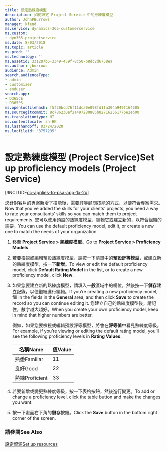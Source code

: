 ```yaml
---
title: 設定熟練度模型
description: 如何設定 Project Service 中的熟練度模型
author: JohnPBurrows
manager: kfend
ms.service: dynamics-365-customerservice
ms.custom:
- dyn365-projectservice
ms.date: 8/03/2018
ms.topic: article
ms.prod: ''
ms.technology: ''
ms.assetid: 331287b5-3349-459f-8c50-b8dc2d6758ea
ms.author: jburrows
audience: Admin
search.audienceType:
- admin
- customizer
- enduser
search.app:
- D365CE
- D365PS
ms.openlocfilehash: f5f20bcd76f11dca0e098fd1fa304a949f164605
ms.sourcegitcommit: 8c786230ef2a497280885b827162561776e2eb00
ms.translationtype: HT
ms.contentlocale: zh-HK
ms.lasthandoff: 03/24/2020
ms.locfileid: "3757235"
---
```

# <a name="set-up-proficiency-models-project-service"></a><span data-ttu-id="3f3fb-103">設定熟練度模型 (Project Service)</span><span class="sxs-lookup"><span data-stu-id="3f3fb-103">Set up proficiency models (Project Service)</span></span>

[!INCLUDE[cc-applies-to-psa-app-1x-2x](../includes/cc-applies-to-psa-app-1x-2x.md)]

<span data-ttu-id="3f3fb-104">您針對客戶的專案新增了技能後，需要評等顧問技能的方式，以便符合專案需求。</span><span class="sxs-lookup"><span data-stu-id="3f3fb-104">Now that you’ve added the skills for your clients’ projects, you need a way to rate your consultants’ skills so you can match them to project requirements.</span></span> <span data-ttu-id="3f3fb-105">您可以使用預設的熟練度模型、編輯它或建立新的，以符合組織的需要。</span><span class="sxs-lookup"><span data-stu-id="3f3fb-105">You can use the default proficiency model, edit it, or create a new one to match the needs of your organization.</span></span>  
  
1.  <span data-ttu-id="3f3fb-106">移至 **Project Service > 熟練度模型**。</span><span class="sxs-lookup"><span data-stu-id="3f3fb-106">Go to **Project Service > Proficiency Models**.</span></span>  
  
2.  <span data-ttu-id="3f3fb-107">若要檢視或編輯預設熟練度模型，請按一下清單中的**預設評等模型**，或建立新的熟練度模型，按一下**新增**。</span><span class="sxs-lookup"><span data-stu-id="3f3fb-107">To view or edit the default proficiency model, click **Default Rating Model** in the list, or to create a new proficiency model, click **New**.</span></span>  
  
3.  <span data-ttu-id="3f3fb-108">如果您要建立新的熟練度模型，請填入**一般**區域中的欄位，然後按一下**儲存**建立記錄，以便繼續進行編輯。</span><span class="sxs-lookup"><span data-stu-id="3f3fb-108">If you’re creating a new proficiency model, fill in the fields in the **General** area, and then click **Save** to create the record so you can continue editing it.</span></span> <span data-ttu-id="3f3fb-109">您建立自己的熟練度模型後，請記住，數字越大越好。</span><span class="sxs-lookup"><span data-stu-id="3f3fb-109">When you create your own proficiency model, keep in mind that higher numbers are better.</span></span>  
  
     <span data-ttu-id="3f3fb-110">例如，如果您要檢視或編輯預設評等模型，將會在**評等值**中看見熟練度等級。</span><span class="sxs-lookup"><span data-stu-id="3f3fb-110">For example, if you’re viewing or editing the default rating model, you’ll see the following proficiency levels in **Rating Values**.</span></span>  
  
    |<span data-ttu-id="3f3fb-111">名稱</span><span class="sxs-lookup"><span data-stu-id="3f3fb-111">Name</span></span>|<span data-ttu-id="3f3fb-112">值</span><span class="sxs-lookup"><span data-stu-id="3f3fb-112">Value</span></span>|  
    |----------|-----------|  
    |<span data-ttu-id="3f3fb-113">熟悉</span><span class="sxs-lookup"><span data-stu-id="3f3fb-113">Familiar</span></span>|<span data-ttu-id="3f3fb-114">1</span><span class="sxs-lookup"><span data-stu-id="3f3fb-114">1</span></span>|  
    |<span data-ttu-id="3f3fb-115">良好</span><span class="sxs-lookup"><span data-stu-id="3f3fb-115">Good</span></span>|<span data-ttu-id="3f3fb-116">2</span><span class="sxs-lookup"><span data-stu-id="3f3fb-116">2</span></span>|  
    |<span data-ttu-id="3f3fb-117">熟練</span><span class="sxs-lookup"><span data-stu-id="3f3fb-117">Proficient</span></span>|<span data-ttu-id="3f3fb-118">3</span><span class="sxs-lookup"><span data-stu-id="3f3fb-118">3</span></span>|  
  
4.  <span data-ttu-id="3f3fb-119">若要新增或變更熟練度等級，按一下表格按鈕，然後進行變更。</span><span class="sxs-lookup"><span data-stu-id="3f3fb-119">To add or change a proficiency level, click the table button and make the changes you want.</span></span>  
  
5.  <span data-ttu-id="3f3fb-120">按一下畫面右下角的**儲存**按鈕。</span><span class="sxs-lookup"><span data-stu-id="3f3fb-120">Click the **Save** button in the bottom right corner of the screen.</span></span>  
  
### <a name="see-also"></a><span data-ttu-id="3f3fb-121">請參閱</span><span class="sxs-lookup"><span data-stu-id="3f3fb-121">See Also</span></span>  
 [<span data-ttu-id="3f3fb-122">設定資源</span><span class="sxs-lookup"><span data-stu-id="3f3fb-122">Set up resources</span></span>](../project-service/set-up-resources.md)
